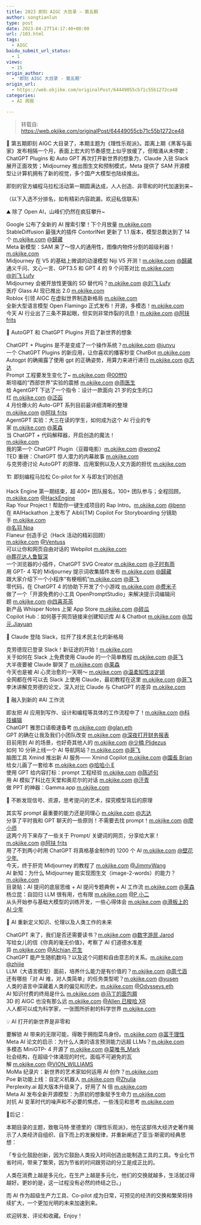 ```yaml
---
title: 2023 即刻 AIGC 大目录 – 第五期
author: songtianlun
type: post
date: 2023-04-27T14:17:40+00:00
url: /103.html
tags:
  - AIGC
baidu_submit_url_status:
  - 1
views:
  - 15
origin_author:
  - '即刻 AIGC 大目录 - 第五期'
origin_url:
  - https://web.okjike.com/originalPost/64449055cb71c55b1272ce48
categories:
  - AI 周报

---
```

> 转载自: <a href="https://web.okjike.com/originalPost/64449055cb71c55b1272ce48" target="_blank"  rel="nofollow">https://web.okjike.com/originalPost/64449055cb71c55b1272ce48</a>

🧵 第五期即刻 AIGC 大目录了，本期主题为《理性乐观派》。距离上期《黑客与画家》发布相隔一个月，表面上宏大的节奏感觉上似乎放缓了，但暗涌从未停歇；ChatGPT Plugins 和 Auto GPT 再次打开新世界的想象力，Claude 入驻 Slack 展开正面攻势；Midjourney 推出图生文和预制模式，Meta 提供了 SAM 开源模型让计算机拥有了新的视觉，多个国产大模型也陆续推出。

即刻的官方编程马拉松活动第一期圆满达成，人人创造、非零和的时代加速到来~ 

（以下入选不分排名，如有精彩内容疏漏，欢迎私信联系）

⛰ 除了 Open AI，山峰们仍然在疯狂攀升~ 

Google 公布了全新的 AI 搜索引擎！下个月放量 <a href="https://m.okjike.com/originalPosts/643d7010263968405b9b76b2" target="_blank"  rel="nofollow">m.okjike.com</a>  
StableDiffusion 最强大的插件 ContorlNet 更新了 1.1 版本，模型总数达到了 14 个 <a href="https://m.okjike.com/originalPosts/64380cc6516d23912ddd7c22" target="_blank"  rel="nofollow">m.okjike.com</a> <a href="https://web.okjike.com/u/0ae2afa7-9b10-4b3a-ab7e-15fbf847038d" target="_blank"  rel="nofollow">@歸藏 </a>  
Meta 新模型：SAM 来了～惊人的通用性，图像内物件分割的超级利器！<a href="https://m.okjike.com/originalPosts/642d7a01c364117c420638ab" target="_blank"  rel="nofollow">m.okjike.com</a>  
Midjourney 在 V5 的基础上微调的动漫模型 Niji V5 开测！<a href="https://m.okjike.com/originalPosts/642cf8b0a930598b3a754d5b" target="_blank"  rel="nofollow">m.okjike.com</a> <a href="https://web.okjike.com/u/0ae2afa7-9b10-4b3a-ab7e-15fbf847038d" target="_blank"  rel="nofollow">@歸藏 </a>  
通义千问、文心一言、GPT3.5 和 GPT 4 的 9 个问答对比 <a href="https://m.okjike.com/originalPosts/6434f4e5516d23912d8a9ed7" target="_blank"  rel="nofollow">m.okjike.com</a>  
<a href="https://web.okjike.com/u/BB769515-C724-4652-8838-6AA32EC1A8DF" target="_blank"  rel="nofollow">@刘飞 Lufy</a>  
Midjourney 会被开放性更强的 SD 替代吗？<a href="https://m.okjike.com/originalPosts/642d0abda930598b3a776547" target="_blank"  rel="nofollow">m.okjike.com</a> <a href="https://web.okjike.com/u/BB769515-C724-4652-8838-6AA32EC1A8DF" target="_blank"  rel="nofollow">@刘飞 Lufy</a>  
医疗 Glass AI 现已推出 2.0 <a href="https://m.okjike.com/originalPosts/642b9843b9ffc2b3a21c5c20" target="_blank"  rel="nofollow">m.okjike.com</a>  
Roblox 引领 AIGC 在虚拟世界制造新格局 <a href="https://m.okjike.com/originalPosts/6437823e1a4474d36657d088" target="_blank"  rel="nofollow">m.okjike.com</a>  
全新大型语言模型 Open Flamingo 正式发布！开源，多模态！<a href="https://m.okjike.com/originalPosts/6423cea197c3df8e4f282268" target="_blank"  rel="nofollow">m.okjike.com</a>  
今天 AI 行业出了三条不算起眼，但实则非常炸裂的讯息！<a href="https://m.okjike.com/originalPosts/64350e354eea5bc23b7b0f98" target="_blank"  rel="nofollow">m.okjike.com</a> <a href="https://web.okjike.com/u/F70FC9F1-4B30-4B52-8627-728FE26A5E83" target="_blank"  rel="nofollow">@阿扶 frits</a> 

🤖 AutoGPT 和 ChatGPT Plugins 开启了新世界的想象 

ChatGPT + Plugins 是不是变成了一个操作系统？<a href="https://m.okjike.com/originalPosts/641d6715d9519fa8bcea34d9" target="_blank"  rel="nofollow">m.okjike.com</a> <a href="https://web.okjike.com/u/67A06354-FCFD-4C0B-85BB-97A642B3922B" target="_blank"  rel="nofollow">@junyu</a>  
一个 ChatGPT Plugins 的新应用，让你喜欢的播客秒变 ChatBot <a href="https://m.okjike.com/originalPosts/643cc4d0b99c001fe840b2ac" target="_blank"  rel="nofollow">m.okjike.com</a>  
Autogpt 的确揭露了使用 gpt 的正确姿势，用算力来进行递归 <a href="https://m.okjike.com/originalPosts/64373ae8263968405bf940a4" target="_blank"  rel="nofollow">m.okjike.com</a> <a href="https://web.okjike.com/u/745AF74E-3F98-43E9-901F-EED037C69F57" target="_blank"  rel="nofollow">@志达 </a>  
Prompt 工程要发生变化了~ <a href="https://m.okjike.com/originalPosts/64367102e5308e344fd5468e" target="_blank"  rel="nofollow">m.okjike.com</a> <a href="https://web.okjike.com/u/0c9828c0-c351-443d-8cda-b9ace849ecd0" target="_blank"  rel="nofollow">@00fff0</a>  
斯坦福的“西部世界”实验的震撼 <a href="https://m.okjike.com/originalPosts/6443aa5fcb71c55b125ed7c2" target="_blank"  rel="nofollow">m.okjike.com</a> <a href="https://web.okjike.com/u/b1754db4-a2d7-43d5-9b1e-9cbc5c24218a" target="_blank"  rel="nofollow">@雨医生 </a>  
给 AgentGPT 下达了一个指令：设计一款面向 21 岁的女生的口红 <a href="https://m.okjike.com/originalPosts/643ca578c567913bb548e475" target="_blank"  rel="nofollow">m.okjike.com</a> <a href="https://web.okjike.com/u/5e6497e7-a69f-422b-af6e-baf0fc07b512" target="_blank"  rel="nofollow">@泛函 </a>  
4 月份爆火的 Auto-GPT 系列目前最详细清晰的整理  
<a href="https://m.okjike.com/originalPosts/643cb6e0205bd8b62e759036" target="_blank"  rel="nofollow">m.okjike.com</a> <a href="https://web.okjike.com/u/F70FC9F1-4B30-4B52-8627-728FE26A5E83" target="_blank"  rel="nofollow">@阿扶 frits</a>  
AgentGPT 实验：大三在读的学生，如何成为这个 AI 行业的专家 <a href="https://m.okjike.com/originalPosts/64383071263968405b16c96d" target="_blank"  rel="nofollow">m.okjike.com</a> <a href="https://web.okjike.com/u/53EC6F8F-4FD9-4C30-8881-8B5FD9E95E52" target="_blank"  rel="nofollow">@莱森 </a>  
当 ChatGPT + 代码解释器，开启创造的魔法！  
<a href="https://m.okjike.com/originalPosts/6421806ef6f3489ef77395d6" target="_blank"  rel="nofollow">m.okjike.com</a>  
我的第一个 ChatGPT Plugin（豆瓣电影）<a href="https://m.okjike.com/originalPosts/64312a02cb71c55b128660af" target="_blank"  rel="nofollow">m.okjike.com</a> <a href="https://web.okjike.com/u/A31AEB58-9C98-491E-A0BF-9212737F2964" target="_blank"  rel="nofollow">@wong2</a>  
TED 重磅：ChatGPT 惊人潜力的内幕故事 <a href="https://m.okjike.com/originalPosts/644281d1094426a0595e509f" target="_blank"  rel="nofollow">m.okjike.com</a>  
与克劳德讨论 AutoGPT 的原理、应用案例以及人文方面的担忧 <a href="https://m.okjike.com/originalPosts/6438d4bfcb71c55b124a82dc" target="_blank"  rel="nofollow">m.okjike.com</a> 

🏗️ 即刻编程马拉松 Co-pilot for X 与即友们的创造 

Hack Engine 第一期结束，超 400+ 团队报名，100+ 团队参与；全程回顾。<a href="https://m.okjike.com/originalPosts/64343684c567913bb57559d2" target="_blank"  rel="nofollow">m.okjike.com</a> <a href="https://web.okjike.com/u/C04D8E31-27D7-439F-9E1A-2BCA34D52612" target="_blank"  rel="nofollow">@HackEngine</a>  
Rap Your Project！帮助你一键生成项目的 Rap Intro。<a href="https://m.okjike.com/originalPosts/64339004c567913bb560d64b" target="_blank"  rel="nofollow">m.okjike.com</a> <a href="https://web.okjike.com/u/b6f8811d-a1e5-40a3-8f30-ba94cd73e18f" target="_blank"  rel="nofollow">@benn</a>  
在 #AIHackathon 上发布了 Aibli(TM) Copilot For Storyboarding 分镜助手 <a href="https://m.okjike.com/originalPosts/6433c3b2b99c001fe85afed7?s=ewoidSI6ICI1OWU1NmRlYzM1MzM1ZjAwMTU4YTdhNTciCn0=" target="_blank"  rel="nofollow">m.okjike.com</a>  
<a href="https://web.okjike.com/u/d5bfad86-b7b7-4c9f-b2cf-3caeaa5a9e9e" target="_blank"  rel="nofollow">@名羽 Npa</a>  
Flaneur 创造手记（Hack 活动的精彩回顾）  
<a href="https://m.okjike.com/originalPosts/6437edf7263968405b0f0e32" target="_blank"  rel="nofollow">m.okjike.com</a> <a href="https://web.okjike.com/u/14C830DE-2FC7-41CB-A8DF-B1C31CE73C0F" target="_blank"  rel="nofollow">@Ventuss</a>  
可以让你和网页自由对话的 Webpilot <a href="https://m.okjike.com/originalPosts/6438a8a0516d23912de979f4?s=ewoidSI6ICI1OWU1NmRlYzM1MzM1ZjAwMTU4YTdhNTciCn0=" target="_blank"  rel="nofollow">m.okjike.com</a>  
<a href="https://web.okjike.com/u/80EB4BAF-D156-4CBA-B41A-843F33A0712F" target="_blank"  rel="nofollow">@葬花达人鲁智深 </a>  
一个浏览器的小插件，ChatGPT SVG Creator <a href="https://m.okjike.com/originalPosts/6426f739b9ffc2b3a2a9a3ea?s=ewoidSI6ICI1OWU1NmRlYzM1MzM1ZjAwMTU4YTdhNTciCn0=" target="_blank"  rel="nofollow">m.okjike.com</a> <a href="https://web.okjike.com/u/bb8e8551-97e0-45bb-b98d-21a60a11d2b4" target="_blank"  rel="nofollow">@子时有雨 </a>  
用 GPT- 4 写的 Midjourney 提示词收集插件发布 <a href="https://m.okjike.com/originalPosts/64315c53205bd8b62e565305" target="_blank"  rel="nofollow">m.okjike.com</a> <a href="https://web.okjike.com/u/0ae2afa7-9b10-4b3a-ab7e-15fbf847038d" target="_blank"  rel="nofollow">@歸藏 </a>  
跟大家介绍下一个小程序“有梗相机”<a href="https://m.okjike.com/originalPosts/64369b68cb71c55b1212e7f8" target="_blank"  rel="nofollow">m.okjike.com</a> <a href="https://web.okjike.com/u/a2d6acc1-626f-4d15-a22a-849e88a4c9f0" target="_blank"  rel="nofollow">@哥飞 </a>  
零代码，在 ChatGPT 4 的协助下开发了个小游戏 <a href="https://m.okjike.com/originalPosts/6432791d205bd8b62e708c5b" target="_blank"  rel="nofollow">m.okjike.com</a> <a href="https://web.okjike.com/u/8316921E-C49E-4179-B3EE-1B640D44EE6A" target="_blank"  rel="nofollow">@费米子 </a>  
做了一个「开源免费的小工具 OpenPromptStudio」来解决提示词编辑问题 <a href="https://m.okjike.com/originalPosts/64319f89c567913bb53355d9" target="_blank"  rel="nofollow">m.okjike.com</a> <a href="https://web.okjike.com/u/C1C47D2C-6E54-4EA1-954C-10D8E4D733D0" target="_blank"  rel="nofollow">@四喜茶茶 </a>  
新产品 Whisper Notes 上架 App Store <a href="https://m.okjike.com/originalPosts/642ccceff35dc35ea1400c93" target="_blank"  rel="nofollow">m.okjike.com</a> <a href="https://web.okjike.com/u/6eac6f05-f278-4c74-9806-260532050ccb" target="_blank"  rel="nofollow">@碎瓜 </a>  
Copilot Hub：如何基于网页链接来创建知识库 AI & Chatbot <a href="https://m.okjike.com/originalPosts/642a4883c364117c42b0479d" target="_blank"  rel="nofollow">m.okjike.com</a> <a href="https://web.okjike.com/u/EC14C663-82C2-4584-A8C7-FF95F306B779" target="_blank"  rel="nofollow">@加元.Jiayuan</a> 

🤺 Claude 登陆 Slack，拉开了技术民主化的新格局 

克劳德现已登录 Slack！新征途的开始！<a href="https://m.okjike.com/originalPosts/6425bd93c2880db21329ec91" target="_blank"  rel="nofollow">m.okjike.com</a>  
关于如何在 Slack 上免费使用 Claude 的一个简单教程 <a href="https://m.okjike.com/originalPosts/642660f0565522f99e610832?s=ewoidSI6ICI1OWU1NmRlYzM1MzM1ZjAwMTU4YTdhNTciCn0=" target="_blank"  rel="nofollow">m.okjike.com</a> <a href="https://web.okjike.com/u/a2d6acc1-626f-4d15-a22a-849e88a4c9f0" target="_blank"  rel="nofollow">@哥飞 </a>  
大半夜要被 Claude 聊哭了 <a href="https://m.okjike.com/originalPosts/64305b16b99c001fe8078b0d" target="_blank"  rel="nofollow">m.okjike.com</a> <a href="https://web.okjike.com/u/53EC6F8F-4FD9-4C30-8881-8B5FD9E95E52" target="_blank"  rel="nofollow">@莱森 </a>  
今天也是被 AI 心灵治愈的一天啊～ <a href="https://m.okjike.com/originalPosts/6440038296e94e78b35924db" target="_blank"  rel="nofollow">m.okjike.com</a> <a href="https://web.okjike.com/u/85A36324-91FD-47B6-8D13-43E464950902" target="_blank"  rel="nofollow">@温柔知性淡定姐 </a>  
全网都在传可以去 Slack 上使用 Claude，最初教程在这里 <a href="https://m.okjike.com/originalPosts/643a53dfe5308e344f38e8b9" target="_blank"  rel="nofollow">m.okjike.com</a> <a href="https://web.okjike.com/u/a2d6acc1-626f-4d15-a22a-849e88a4c9f0" target="_blank"  rel="nofollow">@哥飞 </a>  
李沐讲解克劳德的论文，深入对比 Claude 与 ChatGPT 的差异 <a href="https://m.okjike.com/originalPosts/64325dcc205bd8b62e6d8151" target="_blank"  rel="nofollow">m.okjike.com</a> 

🐇 融入到新的 #AI 工作流 

即友把 AI 应用到写作、设计和编程等具体的工作流程中了！<a href="https://m.okjike.com/originalPosts/64392703ac0b9b4537145ceb" target="_blank"  rel="nofollow">m.okjike.com</a> <a href="https://web.okjike.com/u/jikekeji01" target="_blank"  rel="nofollow">@科技编辑 </a>  
ChatGPT 雅思口语极速备考 <a href="https://m.okjike.com/originalPosts/642c1d45a930598b3a623cf9" target="_blank"  rel="nofollow">m.okjike.com</a> <a href="https://web.okjike.com/u/87EF550F-E44D-4539-AE63-BE873BA73E2C" target="_blank"  rel="nofollow">@glan.eth</a>  
GPT 的确在让我及我们小团队改变 <a href="https://m.okjike.com/originalPosts/643130c69b5ee3f2d47fd78b" target="_blank"  rel="nofollow">m.okjike.com</a> <a href="https://web.okjike.com/u/729F377E-4C28-4B16-9C2C-2E6003F7789F" target="_blank"  rel="nofollow">@深夜打开财务报表 </a>  
目前用到 AI 的场景，也好奇其他人的 <a href="https://m.okjike.com/reposts/64395beb4eea5bc23becf8e7" target="_blank"  rel="nofollow">m.okjike.com</a> <a href="https://web.okjike.com/u/7B1385A9-FCC9-4446-B8CE-472EAF6817B2" target="_blank"  rel="nofollow">@少楠 Plidezus</a>  
如何 10 分钟上线一个 AI 导航网站？<a href="https://m.okjike.com/originalPosts/643caf51205bd8b62e74ac66" target="_blank"  rel="nofollow">m.okjike.com</a> <a href="https://web.okjike.com/u/a2d6acc1-626f-4d15-a22a-849e88a4c9f0" target="_blank"  rel="nofollow">@哥飞 </a>  
脑图工具 Xmind 推出新 AI 服务—— Xmind Copilot <a href="https://m.okjike.com/originalPosts/643c9a85516d23912d4c44ca" target="_blank"  rel="nofollow">m.okjike.com</a> <a href="https://web.okjike.com/u/F95D6615-27B1-4AFC-9970-212A0AFB72E1" target="_blank"  rel="nofollow">@園長 Brian</a>  
给女儿画了一套绘本 <a href="https://m.okjike.com/originalPosts/642ed637205bd8b62e16960f" target="_blank"  rel="nofollow">m.okjike.com</a> <a href="https://web.okjike.com/u/5194130B-DB15-449F-9984-B86466A06835" target="_blank"  rel="nofollow">@哈哈小 E </a>  
使用 GPT 给内容打标：prompt 工程经验 <a href="https://m.okjike.com/originalPosts/643b3dcb205bd8b62e4fe824" target="_blank"  rel="nofollow">m.okjike.com</a> <a href="https://web.okjike.com/u/d054aaca-32fe-438a-b42a-d5e2247fd942" target="_blank"  rel="nofollow">@陈述句 </a>  
用 AI 模拟了科比在天堂和奥尼尔的对话 <a href="https://m.okjike.com/originalPosts/642b9ca1a930598b3a51d1d0" target="_blank"  rel="nofollow">m.okjike.com</a> <a href="https://web.okjike.com/u/E76DDB17-C788-4A7B-A4F7-4206F60F2B4A" target="_blank"  rel="nofollow">@汗青 </a>  
做 PPT 的神器：Gamma.app <a href="https://m.okjike.com/originalPosts/642a55eab4bbfe9f2500c494" target="_blank"  rel="nofollow">m.okjike.com</a> 

📡 不断发现信号、资源，思考提问的艺术，探究模型背后的原理 

其实写 prompt 最重要的能力还是同理心 <a href="https://m.okjike.com/originalPosts/642f9ddbc567913bb5fd9ecb" target="_blank"  rel="nofollow">m.okjike.com</a> <a href="https://web.okjike.com/u/745AF74E-3F98-43E9-901F-EED037C69F57" target="_blank"  rel="nofollow">@志达 </a>  
分享了平时我和 GPT 聊天的一些原则！不需要去找 prompt！<a href="https://m.okjike.com/originalPosts/643b6486205bd8b62e542eff" target="_blank"  rel="nofollow">m.okjike.com</a> <a href="https://web.okjike.com/u/7A30F2A6-AADF-41A9-B331-A8A36C16D861" target="_blank"  rel="nofollow">@廖小师 </a>  
这两个月下来存了一些关于 Prompt/ 关键词的网页，分享给大家！<a href="https://m.okjike.com/originalPosts/642fda38516d23912d09fa32" target="_blank"  rel="nofollow">m.okjike.com</a> <a href="https://web.okjike.com/u/F70FC9F1-4B30-4B52-8627-728FE26A5E83" target="_blank"  rel="nofollow">@阿扶 frits</a>  
用了不到两小时用 ChatGPT 将真格基金制作的 1200 个 AI <a href="https://m.okjike.com/originalPosts/643bc40f516d23912d394429" target="_blank"  rel="nofollow">m.okjike.com</a> <a href="https://web.okjike.com/u/CEF06611-1673-444E-9EC2-5BEAAC1E49F4" target="_blank"  rel="nofollow">@壁花少年.</a>  
今天，终于肝完 Midjourney 的教程了 <a href="https://m.okjike.com/originalPosts/642fe85fc567913bb507063c" target="_blank"  rel="nofollow">m.okjike.com</a> <a href="https://web.okjike.com/u/1CC74CB0-B6D3-4247-AC48-5C33E8983723" target="_blank"  rel="nofollow">@JimmyWang</a>  
AI 新知：为什么 Midjourney 能实现图生文（image-2-words）的能力？<a href="https://m.okjike.com/originalPosts/642bf8b6a2e1cca6b284e92d" target="_blank"  rel="nofollow">m.okjike.com</a>  
目录贴：AI 提问的底层思维 + AI 提问专题典例 + AI 工作流 <a href="https://m.okjike.com/originalPosts/6442e70cde61ca0bfc4f9ea4" target="_blank"  rel="nofollow">m.okjike.com</a> <a href="https://web.okjike.com/u/53EC6F8F-4FD9-4C30-8881-8B5FD9E95E52" target="_blank"  rel="nofollow">@莱森 </a>  
杨立昆：自回归 LLM 很有用，也有限 <a href="https://m.okjike.com/originalPosts/64210063c2880db213a60231" target="_blank"  rel="nofollow">m.okjike.com</a> <a href="https://web.okjike.com/u/C3468DD5-B4B3-4A9D-BEC6-A4DB72FCB713" target="_blank"  rel="nofollow">@P 小二 </a>  
从头开始参与基础大模型的训练开发，一些心得体会 <a href="https://m.okjike.com/originalPosts/642f912fe5308e344f23d760" target="_blank"  rel="nofollow">m.okjike.com</a> <a href="https://web.okjike.com/u/990BB44F-453E-403D-B9A0-633F79004103" target="_blank"  rel="nofollow">@滑板上的 AI 少年 </a> 

🤯 AI 重新定义知识、伦理以及人类工作的未来 

ChatGPT 来了，我们是否还需要读书？<a href="https://m.okjike.com/originalPosts/6429264fa930598b3a1213f6" target="_blank"  rel="nofollow">m.okjike.com</a> <a href="https://web.okjike.com/u/ad370052-e980-47a2-b98c-53394c5bd081" target="_blank"  rel="nofollow">@数字游民 Jarod</a>  
写给女儿的信《你真的毫无价值》，考察了 AI 们道德水准差异 <a href="https://m.okjike.com/originalPosts/643c0f0484e12d3382a2c81e" target="_blank"  rel="nofollow">m.okjike.com</a> <a href="https://web.okjike.com/u/27BF807A-FA4D-4B01-AAFD-05FAAA674335" target="_blank"  rel="nofollow">@Alchian 花生 </a>  
ChatGPT 能产生随机数吗？以及这个问题和自由意志的关系。<a href="https://m.okjike.com/originalPosts/6437f8d3205bd8b62e010381" target="_blank"  rel="nofollow">m.okjike.com</a>  
<a href="https://web.okjike.com/u/6CFD548A-61D9-4559-9D05-9521BCE64D97" target="_blank"  rel="nofollow">@zhijie</a>  
LLM（大语言模型）面前，培养什么能力是有价值的？<a href="https://m.okjike.com/originalPosts/642fc0c4205bd8b62e2c9e29" target="_blank"  rel="nofollow">m.okjike.com</a> <a href="https://web.okjike.com/u/FFA121C1-B7A9-440B-8F73-46B50F5B6D83" target="_blank"  rel="nofollow">@周弋涵 </a>  
还有哪些「对 AI 难，对人类简单」的任务类型呢？<a href="https://m.okjike.com/originalPosts/643aabd44eea5bc23b0cfe9c" target="_blank"  rel="nofollow">m.okjike.com</a> <a href="https://web.okjike.com/u/95FE4187-FE72-407E-8ECD-C3F817F801B9" target="_blank"  rel="nofollow">@yusen</a>  
人类的语言中深藏着人类的偏见和历史。<a href="https://m.okjike.com/originalPosts/641add14b2d0030428ca0bd0" target="_blank"  rel="nofollow">m.okjike.com</a> <a href="https://web.okjike.com/u/e1aec5f3-0e87-44e4-a97a-a3556239ff1c" target="_blank"  rel="nofollow">@Odysseys.eth</a>  
AI 知识付费的终局是什么 <a href="https://m.okjike.com/originalPosts/64376689e5308e344fec587e" target="_blank"  rel="nofollow">m.okjike.com</a> <a href="https://web.okjike.com/u/A84C8F07-F0F9-4F89-A43A-F4E4B682F5D4" target="_blank"  rel="nofollow">@马丁的面包屑 </a>  
3D 的 AIGC 也没有那么远 <a href="https://m.okjike.com/originalPosts/6425c4ca654cdd9bf047beb3" target="_blank"  rel="nofollow">m.okjike.com</a> <a href="https://web.okjike.com/u/90267D7D-92A0-469E-8A6B-0F18BFFEED08" target="_blank"  rel="nofollow">@Allen 已梭哈 XR</a>  
人人都可以成为科学家，一张图所折射的科学世界 <a href="https://m.okjike.com/originalPosts/643a21089b5ee3f2d4642136" target="_blank"  rel="nofollow">m.okjike.com</a> 

💡 AI 打开的新世界是非零和 

要解锁 AI 带来的无限可能，得敢于拥抱菜鸟身份。<a href="https://m.okjike.com/originalPosts/642fa07584e12d338262e2f0" target="_blank"  rel="nofollow">m.okjike.com</a> <a href="https://web.okjike.com/u/F3C0D8AA-06B1-412C-B1C4-7079B4AA902C" target="_blank"  rel="nofollow">@富于理性 </a>  
Meta AI 论文的启示：为什么人类的语言预测能力远超 LLMs？<a href="https://m.okjike.com/originalPosts/6426b4f2a2e1cca6b2fdc585" target="_blank"  rel="nofollow">m.okjike.com</a>  
多模态 MiniGTP- 4 开源了 <a href="https://m.okjike.com/originalPosts/643eb871b99c001fe8766036" target="_blank"  rel="nofollow">m.okjike.com</a> <a href="https://web.okjike.com/u/2B192256-18E6-4D36-97B1-54759C615C85" target="_blank"  rel="nofollow">@莫唯书_Mark</a>  
社会结构，在超级个体涌现的时代，面临不可避免的瓦解 <a href="https://m.okjike.com/originalPosts/642b993a784d484417ded037?s=ewoidSI6ICI1OWU1NmRlYzM1MzM1ZjAwMTU4YTdhNTciCn0=" target="_blank"  rel="nofollow">m.okjike.com</a> <a href="https://web.okjike.com/u/4AEA6DD1-CFA1-4C76-BCCE-AFF760D81D27" target="_blank"  rel="nofollow">@VION_WILLIAMS</a>  
MoMa 纪录片：新世界的艺术家如何运用 AI 创作？<a href="https://m.okjike.com/originalPosts/643b5e82205bd8b62e537c96" target="_blank"  rel="nofollow">m.okjike.com</a>  
Poe 新功能上线：自定义机器人 <a href="https://m.okjike.com/originalPosts/64309c7dc567913bb5168701" target="_blank"  rel="nofollow">m.okjike.com</a> <a href="https://web.okjike.com/u/6945C5CB-A0B9-42C9-BA7E-D8258B426EEE" target="_blank"  rel="nofollow">@Zhulia</a>  
Perplexity.ai 超大版本升级来了，好用了 N 倍 <a href="https://m.okjike.com/originalPosts/6438329fb99c001fe8d0df79" target="_blank"  rel="nofollow">m.okjike.com</a>  
Meta AI 发布全新开源模型：为原初的想象赋予生命力 <a href="https://m.okjike.com/originalPosts/6440a48c263968405beaf47a" target="_blank"  rel="nofollow">m.okjike.com</a>  
对抗 AI 变革时代的噪声和不必要的焦虑，一些浅见和思考 <a href="https://m.okjike.com/originalPosts/642504bbbb8e9d0a2dd2e147" target="_blank"  rel="nofollow">m.okjike.com</a> 

🦋后记：

本期目录的主题，致敬马特·里德里的《理性乐观派》，他在这部伟大经济史著作揭示了人类经济自组织、自下而上的发展规律，并重新阐述了亚当·斯密的经典思想：

「专业化鼓励创新，因为它鼓励人类投入时间创造出能制造工具的工具。专业化节省时间，带来了繁荣，因为节省的时间跟劳动的分工是成正比的。

人类在消费上越是多元化，在生产上越是多元化，他们的交换就越多，生活就过得越好。更妙的是，这一过程没有必然的终结之日。」

而 AI 作为超级生产力工具、Co-pilot 成为日常，可预见的经济的交换和繁荣将持续扩大，一个更加光明的未来加速到来。

欢迎转发、评论和收藏。Enjoy！

